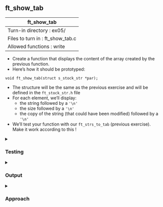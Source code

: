 ## ft_show_tab

|               ft_show_tab        |
|---------------------------------|
| Turn-in directory : ex05/       |
| Files to turn in : ft_show_tab.c |
| Allowed functions : write       |

- Create a function that displays the content of the array created by the previous function.
- Here’s how it should be prototyped:
```
void ft_show_tab(struct s_stock_str *par);
```
- The structure will be the same as the previous exercise and will be defined in the <code>ft_stock_str.h</code> file
- For each element, we’ll display:
	- the string followed by a <code>'\n'</code>
	- the size followed by a <code>'\n'</code>
	- the copy of the string (that could have been modified) followed by a <code>'\n'</code>
- We’ll test your function with our <code>ft_strs_to_tab</code> (previous exercise). Make it work according to this !

<details>

<summary><h3>Testing</h3></summary>

<pre><code>#include "ft_stock_str.h"
#include &ltstdio.h&gt

struct s_stock_str	*ft_strs_to_tab(int ac, char **av);

int	main(void)
{
	char	*strs[3] = {"abceee", "de", "ghiddf"};

	ft_show_tab(ft_strs_to_tab(3, strs));
	return (0);
}</code></pre>

<code>ft_stock_str.h</code> has to be included so that the program can access the created <code>t_stock_str</code> structure. I've retained this header file as specified in the previous <a href=../04_ft_strs_to_tab>exercise</a> i.e., the file only contains the creation of <code>t_stock_str</code>. 

Consequently, <code>main.c</code> will also need to include the function prototype for <code>ft_strs_to_tab</code>.

See [testing file](main.c)

</details>

<details>
<summary><h3>Output</h3></summary>

<pre><code>abceee
6
abceee
de
2
de
ghiddf
6
ghiddf</code></pre>

</details>

<details>
<summary><h3>Approach</h3></summary>

This <a href=ft_show_tab.c>approach</a> iterates the array of <code>t_stock_str</code> using a <code>while</code> loop. <code>i</code> is used to index this array and naturally starts at <code>0</code> to reference the first element of the array. But how do we know the end of the array?

This detail was given in the <a href=../04_ft_strs_to_tab>last exercise</a>: the last <code>t_stock_str</code> has its <code>str</code> member set to <code>0</code>. We can therefore use this to define our <code>while</code> loop condition. 

For each <code>t_stock_str</code>, we use <code>ft_putstr</code> (from a <a href=../../c01/05_ft_putstr>previous exercise</a>) to display <code>str</code> and <code>copy</code> and <code>ft_putnbr</code> (also from a <a href=../../c00/07_ft_putnbr>previous exercise</a>) to display <code>size</code>. For this exercise, <code>ft_putnbr</code> is simplified since we will not be displaying any negative values (<code>size</code> will never be negative).

Finally, we just need to make sure that the displayed strings and numbers are separated by new lines (line 43, 44 and 45). That's it!

</details>
